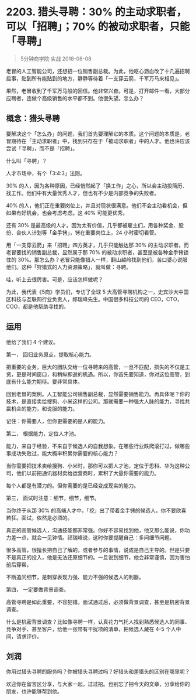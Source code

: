 # 2203. 猎头寻聘：30% 的主动求职者，可以「招聘」；70% 的被动求职者，只能「寻聘」
> 5分钟商学院·实战
2018-08-08

老冒的人工智能公司，还想招一位销售副总裁。为此，他呕心沥血改了十几遍招聘启事，贴到所有能贴到的地方，静静等待着「一支穿云箭，千军万马来相见」。

果然，老冒收到了千军万马般的回信。他非常兴奋。可是，打开邮件一看，大部分应聘者，连做个高级销售的水平都不到。他很失望。怎么办？

## 概念：猎头寻聘
要解决这个「怎么办」的问题，我们首先要理解它的本质。这个问题的本质是，老冒期待在「主动求职者」中，找到只存在于「被动求职者」中的人才。他也许应该尝试「寻聘」，而不是「招聘」。

什么叫「寻聘」？

人才市场中，有个「3:4:3」法则。

30% 的人，因为各种原因，已经悄然起了「换工作」之心，所以会主动投简历、找工作。他们中有大量优秀人才，但也有不少是内部竞争的失败者。

40% 的人，他们正在重要岗位上，并且对现状很满意。他们不会主动看机会，但如果有好机会，也会考虑考虑。这 40% 可能更优秀。

还有 30% 是最高级的人才。因为太有价值，几乎都被雇主们，用各种奖金、股份、合伙人计划等「金手铐」，铐在重要岗位上，24 小时密切看管。

用「一支穿云箭」来「招聘」四方英才，几乎只能触达那 30% 的主动求职者。而老冒要找的销售副总裁，显然属于那 70% 的被动求职者，甚至是被各种金手铐锁住的 30%。那怎么办？老冒只能像猎人一样，翻山越岭找到他们，苦口婆心说服他们。这种「狩猎式的人力资源策略」，就叫做：寻聘。

哇，听上去很厉害。可是，应该怎样做呢？

为此，我代表《5商》学员们，专访了全球 5 大高管寻聘机构之一，史宾沙大中国区科技与互联网行业负责人，祁瑞峰先生。中国很多科技公司的 CEO，CTO，COO，都是他帮助寻找的。

## 运用
他给了我们 4 个建议。

第一， 回归业务原点，提取核心能力。

把重要的业务，巨大的团队交给一位寻聘来的高管，一旦不匹配，损失的不仅是工资，更是时间窗口，和稍纵即逝的机遇。所以，你首先要知道，你对这位高管，到底有什么能力期待。要非常具体。

回到老冒的案例。人工智能公司销售副总裁，显然需要销售能力。再具体呢？你的技术，是直接卖给搜狗、小米这样的公司。那就需要一种强大人脉的能力，寻找共赢机会的能力，和说服的能力。

记住：你需要人，但你更需要的是人的能力。

第二， 根据能力，定位人才池。

能力，来自于经验，不来自于候选人的自我想象。在哪些行业跌爬滚打过，做哪些事成功失败过，能大概率积累你需要的核心能力？

当你需要把技术卖给搜狗、小米时，那你可以把人才池，定位于思科、华为这种公司，他们以前把通讯器材卖给运营商时，累积了大量你需要的能力。

每个人都是有潜力的。但你需要的是已经变成现实的能力。

第三， 面试时注意：细节，细节，细节。

当你终于从那 30% 的高端人才中，「挖」出了带着金手铐的候选人，你不要欣喜若狂。面试，依然是必须的。

真正的高管候选人，沟通技能都非常强。你好不容易找到他，他又那么能说，你功力差一点，就会一见钟情。祁瑞峰说，这时你要提醒自己：多问细节问题。

很多高管，很擅长把自己了解的，或者参与的事情，说成是自己主导的。但是只要不是真正的投入，他是无法还原细节的。一旦说到细节，他会非常谨慎，因为害怕前后穿帮。

不断追问细节，是刺穿表现力强、能力不强的候选人的利器。

第四， 一定要做背景调查。

高管寻聘是如此重要，不容犯错。面试通过后，必须做背景调查，甚至是机密背景调查。

什么是机密背景调查？比如像寻聘一样，认真花力气托人找到熟悉候选人的同事、竞争对手、甚至客户，给他一张带有干扰项的清单，把候选人藏在 4-5 个人中间，请求评价。

## 刘润
你用过猎头寻聘的服务吗？你被猎头寻聘过吗？好猎头和差猎头的区别在哪里呢？

欢迎你在留言区分享，与大家一起，过过招。也别忘了把今天的文章，分享给你的朋友，也许能够帮到他。
